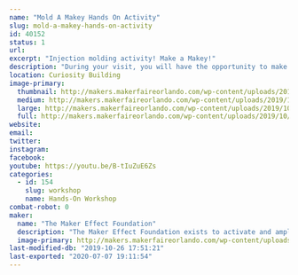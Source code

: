 ```yaml
---
name: "Mold A Makey Hands On Activity"
slug: mold-a-makey-hands-on-activity
id: 40152
status: 1
url: 
excerpt: "Injection molding activity! Make a Makey!"
description: "During your visit, you will have the opportunity to make a plastic molded Makey Robot.  This workshop will show you the steps required to make a Makey using a plastic molding process.  This opportunity will have a small cost associated to cover the cost of the material along with helping to support  Gra-V Robotics.  We are a high school robotics team that functions in Orange County and the money raised will help cover the cost of registration, travel, and parts/materials."
location: Curiosity Building
image-primary:
  thumbnail: http://makers.makerfaireorlando.com/wp-content/uploads/2019/10/makey1-150x150.jpg
  medium: http://makers.makerfaireorlando.com/wp-content/uploads/2019/10/makey1-300x225.jpg
  large: http://makers.makerfaireorlando.com/wp-content/uploads/2019/10/makey1.jpg
  full: http://makers.makerfaireorlando.com/wp-content/uploads/2019/10/makey1.jpg
website: 
email: 
twitter: 
instagram: 
facebook: 
youtube: https://youtu.be/B-tIuZuE6Zs
categories:
  - id: 154
    slug: workshop
    name: Hands-On Workshop
combat-robot: 0
maker:
  name: "The Maker Effect Foundation"
  description: "The Maker Effect Foundation exists to activate and amplify the efforts of makers as they learn, build and work together in their communities. Our efforts include research, publication, community organization, event production, and startup advisement. The foundation’s community organization and startup efforts are focused on Central Florida, however our research and publication efforts are not limited in scope. The Maker Effect Foundation is a 501(c)(3) public charity. "
  image-primary: http://makers.makerfaireorlando.com/wp-content/uploads/2015/09/candy_making_buttons_at_makerfx-1024x1024.jpg
last-modified-db: "2019-10-26 17:51:21"
last-exported: "2020-07-07 19:11:54"
---
```


